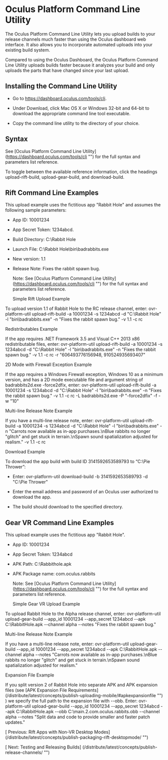 
  
  
  
  
  
  
# Oculus Platform Command Line Utility
  
   
The Oculus Platform Command Line Utility lets you upload builds to your release channels much faster than using the Oculus dashboard web interface. It also allows you to incorporate automated uploads into your existing build system.
   
Compared to using the Oculus Dashboard, the Oculus Platform Command Line Utility uploads builds  faster because it analyzes your build and only uploads the parts that have changed since your  last upload.
   
   
## Installing the Command Line Utility
   
   
- Go to https://dashboard.oculus.com/tools/cli.
   
- Under Download, click Mac OS X or Windows 32-bit and 64-bit to download the appropriate command line tool executable.
   
- Copy the command line utility to the directory of your choice.
   
   
   
   
## Syntax
   
See 
[Oculus Platform Command Line Utility]
(https://dashboard.oculus.com/tools/cli "")
   for the full syntax and parameters list reference.
   
To toggle between the available reference information, click the headings upload-rift-build, upload-gear-build, and download-build.
   
   
   
## Rift Command Line Examples
   
This upload example uses the fictitious app "Rabbit Hole" and assumes the following sample parameters:
   
   
- App ID: 10001234
   
   
- App Secret Token: 1234abcd.
   
- Build Directory: C:\Rabbit Hole
   
   
- Launch File: C:\Rabbit Hole\bin\badrabbits.exe
   
   
- New version: 1.1
   
   
- Release Note: Fixes the rabbit spawn bug.
   
   
   
   Note: See 
[Oculus Platform Command Line Utility]
(https://dashboard.oculus.com/tools/cli "")
   for the full syntax and parameters list reference.
   

   Simple Rift Upload Example
   
   
To upload version 1.1 of Rabbit Hole to the RC release channel, enter: 
   ovr-platform-util upload-rift-build -a 10001234 -s 1234abcd -d "C:\Rabbit Hole" -l "bin\badrabbits.exe" -n "Fixes the rabbit spawn bug." -v 1.1 -c rc 
   

   Redistributables Example
   
   
If the app requires .NET Framework 3.5 and Visual C++ 2013 x86 redistributable files, enter:
   ovr-platform-util upload-rift-build -a 10001234 -s 1234abcd -d "C:\Rabbit Hole" -l "bin\badrabbits.exe" -n "Fixes the rabbit spawn bug." -v 1.1 -c rc -r "606493776156948, 910524935693407" 
   

   2D Mode with Firewall Exception Example
   
   
If the app requires a Windows Firewall exception, Windows 10 as a minimum version, and has a 2D mode executable file and argument string of badrabbits2d.exe -force2dfix, enter:
   ovr-platform-util upload-rift-build -a 10001234 -s 1234abcd -d "C:\Rabbit Hole" -l "bin\badrabbits.exe" -n "Fixes the rabbit spawn bug." -v 1.1 -c rc -L badrabbits2d.exe -P "-force2dfix" -f -w "10" 
   

   Multi-line Release Note Example
   
   
If you have a multi-line release note, enter:
   ovr-platform-util upload-rift-build -a 10001234 -s 1234abcd -d "C:\Rabbit Hole" -l "bin\badrabbits.exe" -n "Carrots now available as in-app purchases.\nBlue rabbits no longer \"glitch\" and get stuck in terrain.\nSpawn sound spatialization adjusted for realism." -v 1.1 -c rc 
   

   Download Example
   
   
To download the app build with build ID 3141592653589793 to “C:\Pie Thrower”:
   
   
- Enter: ovr-platform-util download-build -b 3141592653589793 -d "C:\Pie Thrower"
   
   
- Enter the email address and password of an Oculus user authorized to download the app.
   
- The build should download to the specified directory.
   
   
   
   
## Gear VR Command Line Examples
   
This upload example uses the fictitious app "Rabbit Hole".
   
   
- App ID: 10001234
   
   
- App Secret Token: 1234abcd
   
   
- APK Path: C:\Rabbithole.apk
   
   
- APK Package name: com.oculus.rabbits
   
   
   
   Note: See 
[Oculus Platform Command Line Utility]
(https://dashboard.oculus.com/tools/cli "")
   for the full syntax and parameters list reference.
   

   Simple Gear VR Upload Example
   
   
To upload Rabbit Hole to the Alpha release channel, enter:
   ovr-platform-util upload-gear-build --app_id 10001234 --app_secret 1234abcd --apk C:\RabbitHole.apk --channel alpha --notes "Fixes the rabbit spawn bug."
   

   Multi-line Release Note Example
   
   
If you have a multi-line release note, enter:
   ovr-platform-util upload-gear-build --app_id 10001234 --app_secret 1234abcd --apk C:\RabbitHole.apk --channel alpha --notes "Carrots now available as in-app purchases.\nBlue rabbits no longer \"glitch\" and get stuck in terrain.\nSpawn sound spatialization adjusted for realism."
   

   Expansion File Example
   
   
If you split version 2 of Rabbit Hole into separate APK and APK expansion files (see 
[APK Expansion File Requirements]
(/distribute/latest/concepts/publish-uploading-mobile/#apkexpansionfile "")
  ) we specify the full path to the expansion file with --obb. Enter:
   ovr-platform-util upload-gear-build --app_id 10001234 --app_secret 1234abcd --apk C:\RabbitHole.apk --obb C:\main.2.com.oculus.rabbits.obb --channel alpha --notes "Split data and code to provide smaller and faster patch updates."
   
  
  
  
  
  
   
[
   Previous: Rift Apps with Non-VR Desktop Modes]
(/distribute/latest/concepts/publish-packaging-rift-desktopmode/ "")
  
  
  
   
[
   Next: Testing and Releasing Builds]
(/distribute/latest/concepts/publish-release-channels/ "")
  
  
  
  
  
  
